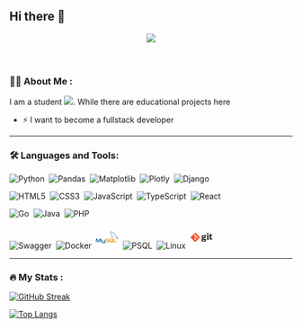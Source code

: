 ## Hi there 👋

<!--
**tatvladna/tatvladna** is a ✨ _special_ ✨ repository because its `README.md` (this file) appears on your GitHub profile.

Here are some ideas to get you started:

- 🔭 I’m currently working on ...
- 🌱 I’m currently learning ...
- 👯 I’m looking to collaborate on ...
- 🤔 I’m looking for help with ...
- 💬 Ask me about ...
- 📫 How to reach me: ...
- 😄 Pronouns: ...
- ⚡ Fun fact: ...
-->

<div id="header" align="center">
  <img                 src="https://i.giphy.com/media/v1.Y2lkPTc5MGI3NjExaGlyaGsxNnJrcm1xZTZnZjEyd3loZGs3MjJxNXBqaDVzdGlkeWo3bSZlcD12MV9pbnRlcm5hbF9naWZfYnlfaWQmY3Q9Z w/bThVImNJTXXoc/giphy.gif" width="150"/>
</div>
<div align="center">
  <img src="https://komarev.com/ghpvc/?username=tatvladna&style=flat-square&color=blue" alt=""/>
</div>

#

### :woman_technologist: About Me :
I am a student <img src="https://i.giphy.com/media/v1.Y2lkPTc5MGI3NjExeXFnc3ZxNjVtOXp5ZmppZG9yNHZvZTBueHZnM2Vha3FjM2ZvaXJjMiZlcD12MV9pbnRlcm5hbF9naWZfYnlfaWQmY3Q9Zw/RbDKaczqWovIugyJmW/giphy.gif" width="50">. While there are educational projects here

- :zap: I want to become a fullstack developer

---

### :hammer_and_wrench: Languages and Tools:

<div>
  <img src="https://github.com/tatvladna/devicon/blob/master/icons/python/python-original-wordmark.svg" title="Python" alt="Python" width="40" height="40"/>&nbsp;
  <img src="https://github.com/tatvladna/devicon/blob/master/icons/pandas/pandas-original-wordmark.svg" title="Pandas" alt="Pandas" width="50" height="50"/>&nbsp;
  <img src="https://github.com/tatvladna/devicon/blob/master/icons/matplotlib/matplotlib-original-wordmark.svg" title="Matplotlib" alt="Matplotlib" width="50" height="50"/>&nbsp;
  <img src="https://github.com/tatvladna/devicon/blob/master/icons/plotly/plotly-original-wordmark.svg" title="Plotly" alt="Plotly" width="50" height="50"/>&nbsp;
  <img src="https://github.com/tatvladna/devicon/blob/master/icons/django/django-plain-wordmark.svg" title="Django" alt="Django" width="50" height="50"/>&nbsp;

  
  <img src="https://github.com/tatvladna/devicon/blob/master/icons/html5/html5-original-wordmark.svg" title="HTML5"  alt="HTML5" width="40" height="40"/>&nbsp;
  <img src="https://github.com/tatvladna/devicon/blob/master/icons/css3/css3-original-wordmark.svg" title="CSS3"  alt="CSS3" width="40" height="40"/>&nbsp;
  <img src="https://github.com/tatvladna/devicon/blob/master/icons/javascript/javascript-original.svg" title="JavaScript"  alt="JavaScript" width="40" height="40"/>&nbsp;
  <img src="https://github.com/tatvladna/devicon/blob/master/icons/typescript/typescript-original.svg" title="TypeScript"  alt="TypeScript" width="40" height="40"/>&nbsp;
  <img src="https://github.com/tatvladna/devicon/blob/master/icons/react/react-original-wordmark.svg" title="React"  alt="React" width="40" height="40"/>&nbsp;

  
  <img src="https://github.com/tatvladna/devicon/blob/master/icons/go/go-original-wordmark.svg" title="Go"  alt="Go" width="40" height="40"/>&nbsp;
  <img src="https://github.com/tatvladna/devicon/blob/master/icons/java/java-original-wordmark.svg" title="Java"  alt="Java" width="40" height="40"/>&nbsp;
  <img src="https://github.com/tatvladna/devicon/blob/master/icons/php/php-original.svg" title="PHP"  alt="PHP" width="40" height="40"/>&nbsp;

  <img src="https://github.com/tatvladna/devicon/blob/master/icons/swagger/swagger-original-wordmark.svg" title="Swagger"  alt="Swagger" width="40" height="40"/>&nbsp;
  <img src="https://github.com/tatvladna/devicon/blob/master/icons/docker/docker-original-wordmark.svg" title="Docker"  alt="Docker" width="40" height="40"/>&nbsp;
  <img src="https://github.com/devicons/devicon/blob/master/icons/mysql/mysql-original-wordmark.svg" title="MySQL"  alt="MySQL" width="40" height="40"/>&nbsp;
  <img src="https://github.com/tatvladna/devicon/blob/master/icons/postgresql/postgresql-original-wordmark.svg" title="PSQL"  alt="PSQL" width="40" height="40"/>&nbsp;
  <img src="https://github.com/tatvladna/devicon/blob/master/icons/linux/linux-original.svg" title="Linux"  alt="Linux" width="40" height="40"/>&nbsp;
  <img src="https://github.com/devicons/devicon/blob/master/icons/git/git-original-wordmark.svg" title="Git" alt="Git" width="40" height="40"/>
  
</div>

---

### :fire: My Stats :
[![GitHub Streak](http://github-readme-streak-stats.herokuapp.com?user=tatvladna&theme=dark&background=000000)](https://git.io/streak-stats)

[![Top Langs](https://github-readme-stats.vercel.app/api/top-langs/?username=tatvladna&layout=compact&theme=vision-friendly-dark)](https://github.com/anuraghazra/github-readme-stats)
